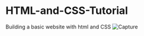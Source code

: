 # HTML-and-CSS-Tutorial
Building a basic website with html and CSS 
![Capture](https://github.com/DruxAMB/HTML-and-CSS-Tutorial/assets/130681375/14aba645-50c3-4996-b0e1-d8b25e63e0f5)
